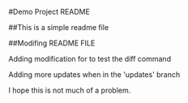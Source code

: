 #Demo Project README

##This is a simple readme file

##Modifing README FILE

Adding modification for to test the diff command

Adding more updates when in the 'updates' branch

I hope this is not much of a problem.